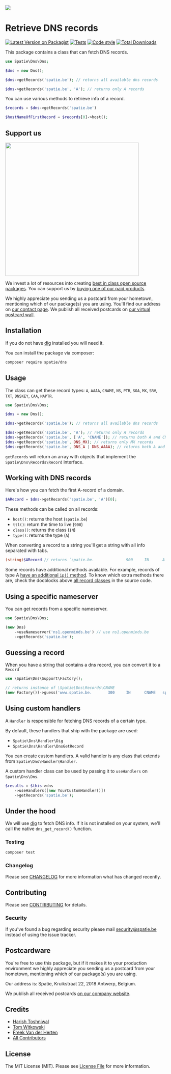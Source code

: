 
[<img src="https://github-ads.s3.eu-central-1.amazonaws.com/support-ukraine.svg?t=1" />](https://supportukrainenow.org)

# Retrieve DNS records

[![Latest Version on Packagist](https://img.shields.io/packagist/v/spatie/dns.svg?style=flat-square)](https://packagist.org/packages/spatie/dns)
[![Tests](https://github.com/spatie/dns/actions/workflows/tests.yml/badge.svg)](https://github.com/spatie/dns/actions/workflows/tests.yml)
[![Code style](https://github.com/spatie/dns/actions/workflows/php-cs-fixer.yml/badge.svg)](https://github.com/spatie/dns/actions/workflows/php-cs-fixer.yml)
[![Total Downloads](https://img.shields.io/packagist/dt/spatie/dns.svg?style=flat-square)](https://packagist.org/packages/spatie/dns)

This package contains a class that can fetch DNS records.

```php
use Spatie\Dns\Dns;

$dns = new Dns();

$dns->getRecords('spatie.be'); // returns all available dns records

$dns->getRecords('spatie.be', 'A'); // returns only A records
```

You can use various methods to retrieve info of a record.

```php
$records = $dns->getRecords('spatie.be')

$hostNameOfFirstRecord = $records[0]->host();
```

## Support us

[<img src="https://github-ads.s3.eu-central-1.amazonaws.com/dns.jpg?t=1" width="419px" />](https://spatie.be/github-ad-click/dns)

We invest a lot of resources into creating [best in class open source packages](https://spatie.be/open-source). You can support us by [buying one of our paid products](https://spatie.be/open-source/support-us).

We highly appreciate you sending us a postcard from your hometown, mentioning which of our package(s) you are using. You'll find our address on [our contact page](https://spatie.be/about-us). We publish all received postcards on [our virtual postcard wall](https://spatie.be/open-source/postcards).

## Installation

If you do not have [dig](https://linux.die.net/man/1/dig) installed you will need it.

You can install the package via composer:

```bash
composer require spatie/dns
```

## Usage

The class can get these record types: `A`, `AAAA`, `CNAME`, `NS`, `PTR`, `SOA`, `MX`, `SRV`, `TXT`, `DNSKEY`, `CAA`, `NAPTR`.

```php
use Spatie\Dns\Dns;

$dns = new Dns();

$dns->getRecords('spatie.be'); // returns all available dns records

$dns->getRecords('spatie.be', 'A'); // returns only A records
$dns->getRecords('spatie.be', ['A', 'CNAME']); // returns both A and CNAME records
$dns->getRecords('spatie.be', DNS_MX); // returns only MX records
$dns->getRecords('spatie.be', DNS_A | DNS_AAAA); // returns both A and AAAA records
```

`getRecords` will return an array with objects that implement the `Spatie\Dns\Records\Record` interface.

## Working with DNS records

Here's how you can fetch the first A-record of a domain.

```php
$ARecord = $dns->getRecords('spatie.be', 'A')[0];
```

These methods can be called on all records:

- `host()`: returns the host (`spatie.be`)
- `ttl()`: return the time to live (`900`)
- `class()`: returns the class (`IN`)
- `type()`: returns the type (`A`)

When converting a record to a string you'll get a string with all info separated with tabs.

```php
(string)$ARecord // returns `spatie.be.              900     IN      A       138.197.187.74`
```

Some records have additional methods available. For example, records of type A [have an additional `ip()` method](https://github.com/spatie/dns/blob/72bf709a44e19e5d8f0bc7e6c93cf70e7a1b18f3/src/Records/A.php#L6). To know which extra methods there are, check the docblocks above [all record classes](https://github.com/spatie/dns/tree/72bf709a44e19e5d8f0bc7e6c93cf70e7a1b18f3/src/Records) in the source code.

## Using a specific nameserver

You can get records from a specific nameserver.

```php
use Spatie\Dns\Dns;

(new Dns)
    ->useNameserver('ns1.openminds.be') // use ns1.openminds.be
    ->getRecords('spatie.be');
```

## Guessing a record

When you have a string that contains a dns record, you can convert it to a `Record`

```php
use \Spatie\Dns\Support\Factory();

// returns instance of \Spatie\Dns\Records\CNAME
(new Factory())->guess('www.spatie.be.       300     IN      CNAME   spatie.be.');
```

## Using custom handlers

A `Handler` is responsible for fetching DNS records of a certain type.

By default, these handlers that ship with the package are used:

- `Spatie\Dns\Handler\Dig`
- `Spatie\Dns\Handler\DnsGetRecord`

You can create custom handlers. A valid handler is any class that extends from `Spatie\Dns\Handler\Handler`.

A custom handler class can be used by passing it to `useHandlers` on `Spatie\Dns\Dns`.

```php
$results = $this->dns
    ->useHandlers([new YourCustomHandler()])
    ->getRecords('spatie.be');
```

## Under the hood

We will use [dig](https://wiki.ubuntuusers.de/dig/) to fetch DNS info. If it is not installed on your system, we'll call the native `dns_get_record()` function.

### Testing

``` bash
composer test
```

### Changelog

Please see [CHANGELOG](CHANGELOG.md) for more information what has changed recently.

## Contributing

Please see [CONTRIBUTING](https://github.com/spatie/.github/blob/main/CONTRIBUTING.md) for details.

### Security

If you've found a bug regarding security please mail [security@spatie.be](mailto:security@spatie.be) instead of using the issue tracker.

## Postcardware

You're free to use this package, but if it makes it to your production environment we highly appreciate you sending us a postcard from your hometown, mentioning which of our package(s) you are using.

Our address is: Spatie, Kruikstraat 22, 2018 Antwerp, Belgium.

We publish all received postcards [on our company website](https://spatie.be/en/opensource/postcards).

## Credits

- [Harish Toshniwal](https://github.com/introwit)
- [Tom Witkowski](https://github.com/Gummibeer)
- [Freek Van der Herten](https://github.com/freekmurze)
- [All Contributors](../../contributors)

## License

The MIT License (MIT). Please see [License File](LICENSE.md) for more information.
